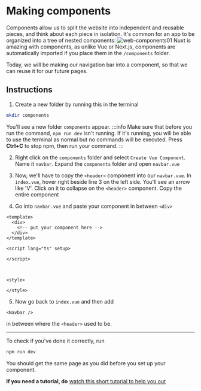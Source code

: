 # Making components
Components allow us to split the website into independent and reusable pieces, and think about each piece in isolation. It's common for an app to be organized into a tree of nested components:
![web-components01](/web-components01.png)
Nuxt is amazing with components, as unlike Vue or Next.js, components are automatically imported if you place them in the `/components` folder.

Today, we will be making our navigation bar into a component, so that we can reuse it for our future pages.
## Instructions
1. Create a new folder by running this in the terminal
```bash
mkdir components
```
You'll see a new folder `components` appear.
:::info
Make sure that before you run the command, `npm run dev` isn't running. If it's running, you will be able to use the terminal as normal but no commands will be executed. Press **Ctrl+C** to stop npm, then run your command.
:::

2. Right click on the `components` folder and select `Create Vue Component`. Name it `navbar`. Expand the `components` folder and open `navbar.vue`

3. Now, we'll have to copy the `<header>` component into our `navbar.vue`. In `index.vue`, hover right beside line 3 on the left side. You'll see an arrow like 'V'. Click on it to collapse on the `<header>` component. Copy the entire component

4. Go into `navbar.vue` and paste your component in between `<div>`
```vue
<template>
  <div>
    <!-- put your component here -->
  </div>
</template>

<script lang="ts" setup>

</script>



<style>

</style>
```
5. Now go back to `index.vue` and then add 
```vue
<Navbar />
```
in between where the `<header>` used to be.

---
To check if you've done it correctly, run 
```bash
npm run dev
```
You should get the same page as you did before you set up your component.

**If you need a tutorial, do** [watch this short tutorial to help you out](/web-components02.mp4)